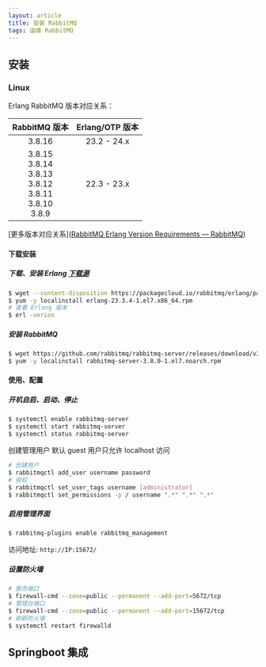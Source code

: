 ```yaml
---
layout: article
title: 安装 RabbitMQ
tags: 运维 RabbitMQ
---
```


## 安装

### Linux

Erlang RabbitMQ 版本对应关系：

|                        RabbitMQ 版本                         | Erlang/OTP 版本 |
| :----------------------------------------------------------: | :-------------: |
|                            3.8.16                            |  23.2 -  24.x   |
| 3.8.15 <br />3.8.14 <br />3.8.13 <br />3.8.12 <br />3.8.11<br /> 3.8.10 <br />3.8.9 |   22.3 - 23.x   |

[更多版本对应关系]([RabbitMQ Erlang Version Requirements — RabbitMQ](https://www.rabbitmq.com/which-erlang.html))

#### 下载安装

##### 下载、安装 Erlang  [下载源](https://packagecloud.io/rabbitmq/erlang/packages/el/7/erlang-21.3.8.8-1.el7.x86_64.rpm)

```bash
$ wget --content-disposition https://packagecloud.io/rabbitmq/erlang/packages/el/7/erlang-23.3.4-1.el7.x86_64.rpm/download.rpm
$ yum -y localinstall erlang-23.3.4-1.el7.x86_64.rpm
# 查看 Erlang 版本
$ erl -verion
```
##### 安装 RabbitMQ

```bash
$ wget https://github.com/rabbitmq/rabbitmq-server/releases/download/v3.8.0/rabbitmq-server-3.8.0-1.el7.noarch.rpm
$ yum -y localinstall rabbitmq-server-3.8.0-1.el7.noarch.rpm
```


#### 使用、配置

##### 开机自启、启动、停止

```bash
$ systemctl enable rabbitmq-server
$ systemctl start rabbitmq-server
$ systemctl status rabbitmq-server
```

创建管理用户 默认 guest 用户只允许 localhost 访问

```bash
# 创建用户
$ rabbitmqctl add_user username password
# 授权
$ rabbitmqctl set_user_tags username [administrator]
$ rabbitmqctl set_permissions -p / username ".*" ".*" ".*"
```

##### 启用管理界面

```bash
$ rabbitmq-plugins enable rabbitmq_management
```
访问地址: `http://IP:15672/`

##### 设置防火墙

```bash
# 服务端口
$ firewall-cmd --zone=public --permanent --add-port=5672/tcp
# 管理台端口
$ firewall-cmd --zone=public --permanent --add-port=15672/tcp
# 刷新防火墙
$ systemctl restart firewalld
```
## Springboot 集成

